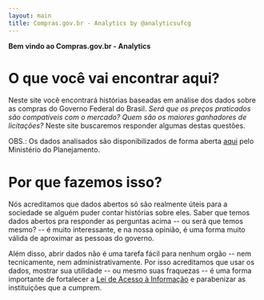 ```yaml
---
layout: main
title: Compras.gov.br - Analytics by @analyticsufcg
---
```


**Bem vindo ao Compras.gov.br - Analytics**

O que você vai encontrar aqui?
==============================

Neste site você encontrará histórias baseadas em análise dos dados sobre as compras do Governo Federal do Brasil. *Será que os preços praticados são compatíveis com o mercado? Quem são os maiores ganhadores de licitações?* Neste site buscaremos responder algumas destas questões. 

OBS.: Os dados analisados são disponibilizados de forma aberta [aqui](http://compras.dados.gov.br/ "Dados Abertos - Compras do Governo Federal do Brasil") pelo Ministério do Planejamento.

Por que fazemos isso?
=====================

Nós acreditamos que dados abertos só são realmente úteis para a sociedade se alguém puder contar histórias sobre eles. Saber que temos dados abertos pra responder as perguntas acima -- ou será que temos mesmo? -- é muito interessante, e na nossa opinião, é uma forma muito válida de aproximar as pessoas do governo.

Além disso, abrir dados não é uma tarefa fácil para nenhum orgão -- nem tecnicamente, nem administrativamente. Por isso acreditamos que usar os dados, mostrar sua utilidade -- ou mesmo suas fraquezas -- é uma forma importante de fortalecer a [Lei de Acesso à Informação](http://www.acessoainformacao.gov.br/menu-de-apoio/entenda-a-lai "Lei de Acesso à Informação") e parabenizar as instituições que a cumprem.


